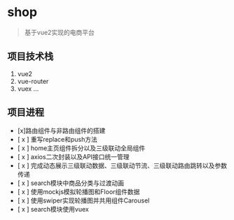 # shop
> 基于vue2实现的电商平台
## 项目技术栈
1. vue2
2. vue-router
3. vuex
...
## 项目进程
- [x]路由组件与非路由组件的搭建
- [ x ] 重写replace和push方法
- [ x ] home主页组件拆分以及三级联动全局组件
- [ x ] axios二次封装以及API接口统一管理
- [ x ] 完成动态展示三级联动数据、三级联动节流、三级联动路由跳转以及参数传递
- [ x ] search模块中商品分类与过渡动画
- [ x ] 使用mockjs模拟轮播图和Floor组件数据
- [ x ] 使用swiper实现轮播图并共用组件Carousel
- [ x ] search模块使用vuex
